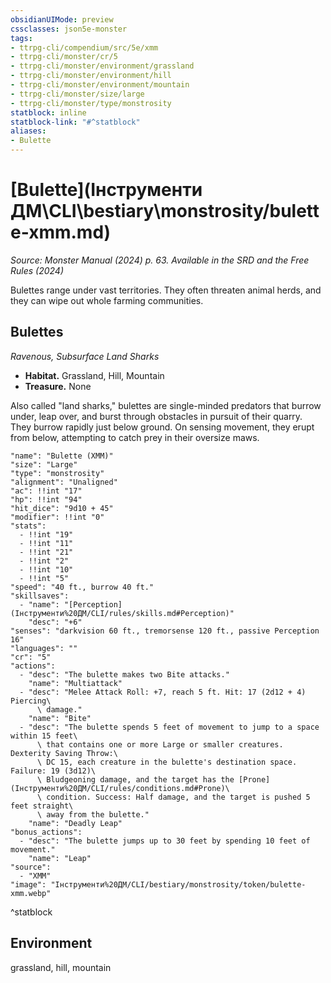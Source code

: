 ```yaml
---
obsidianUIMode: preview
cssclasses: json5e-monster
tags:
- ttrpg-cli/compendium/src/5e/xmm
- ttrpg-cli/monster/cr/5
- ttrpg-cli/monster/environment/grassland
- ttrpg-cli/monster/environment/hill
- ttrpg-cli/monster/environment/mountain
- ttrpg-cli/monster/size/large
- ttrpg-cli/monster/type/monstrosity
statblock: inline
statblock-link: "#^statblock"
aliases:
- Bulette
---
```

# [Bulette](Інструменти ДМ\CLI\bestiary\monstrosity/bulette-xmm.md)
*Source: Monster Manual (2024) p. 63. Available in the <span title='Systems Reference Document (5.2)'>SRD</span> and the Free Rules (2024)*  

Bulettes range under vast territories. They often threaten animal herds, and they can wipe out whole farming communities.

## Bulettes

*Ravenous, Subsurface Land Sharks*

- **Habitat.** Grassland, Hill, Mountain  
- **Treasure.** None  

Also called "land sharks," bulettes are single-minded predators that burrow under, leap over, and burst through obstacles in pursuit of their quarry. They burrow rapidly just below ground. On sensing movement, they erupt from below, attempting to catch prey in their oversize maws.

```statblock
"name": "Bulette (XMM)"
"size": "Large"
"type": "monstrosity"
"alignment": "Unaligned"
"ac": !!int "17"
"hp": !!int "94"
"hit_dice": "9d10 + 45"
"modifier": !!int "0"
"stats":
  - !!int "19"
  - !!int "11"
  - !!int "21"
  - !!int "2"
  - !!int "10"
  - !!int "5"
"speed": "40 ft., burrow 40 ft."
"skillsaves":
  - "name": "[Perception](Інструменти%20ДМ/CLI/rules/skills.md#Perception)"
    "desc": "+6"
"senses": "darkvision 60 ft., tremorsense 120 ft., passive Perception 16"
"languages": ""
"cr": "5"
"actions":
  - "desc": "The bulette makes two Bite attacks."
    "name": "Multiattack"
  - "desc": "Melee Attack Roll: +7, reach 5 ft. Hit: 17 (2d12 + 4) Piercing\
      \ damage."
    "name": "Bite"
  - "desc": "The bulette spends 5 feet of movement to jump to a space within 15 feet\
      \ that contains one or more Large or smaller creatures. Dexterity Saving Throw:\
      \ DC 15, each creature in the bulette's destination space. Failure: 19 (3d12)\
      \ Bludgeoning damage, and the target has the [Prone](Інструменти%20ДМ/CLI/rules/conditions.md#Prone)\
      \ condition. Success: Half damage, and the target is pushed 5 feet straight\
      \ away from the bulette."
    "name": "Deadly Leap"
"bonus_actions":
  - "desc": "The bulette jumps up to 30 feet by spending 10 feet of movement."
    "name": "Leap"
"source":
  - "XMM"
"image": "Інструменти%20ДМ/CLI/bestiary/monstrosity/token/bulette-xmm.webp"
```
^statblock

## Environment

grassland, hill, mountain